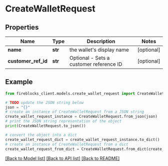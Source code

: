 # CreateWalletRequest


## Properties

Name | Type | Description | Notes
------------ | ------------- | ------------- | -------------
**name** | **str** | the wallet&#39;s display name | [optional] 
**customer_ref_id** | **str** | Optional - Sets a customer reference ID | [optional] 

## Example

```python
from fireblocks_client.models.create_wallet_request import CreateWalletRequest

# TODO update the JSON string below
json = "{}"
# create an instance of CreateWalletRequest from a JSON string
create_wallet_request_instance = CreateWalletRequest.from_json(json)
# print the JSON string representation of the object
print(CreateWalletRequest.to_json())

# convert the object into a dict
create_wallet_request_dict = create_wallet_request_instance.to_dict()
# create an instance of CreateWalletRequest from a dict
create_wallet_request_from_dict = CreateWalletRequest.from_dict(create_wallet_request_dict)
```
[[Back to Model list]](../README.md#documentation-for-models) [[Back to API list]](../README.md#documentation-for-api-endpoints) [[Back to README]](../README.md)


